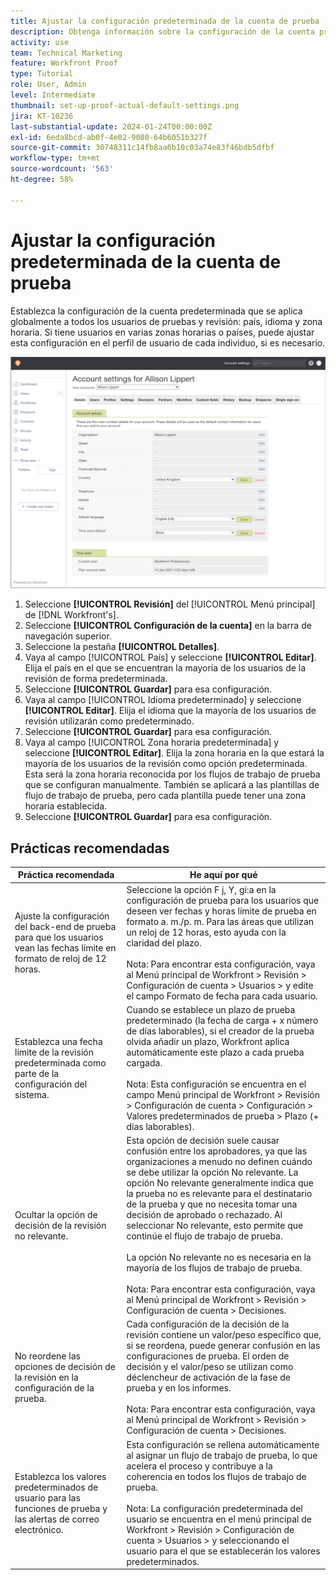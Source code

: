 ```yaml
---
title: Ajustar la configuración predeterminada de la cuenta de prueba
description: Obtenga información sobre la configuración de la cuenta predeterminada que se aplica globalmente a todos los usuarios de pruebas y revisión.
activity: use
team: Technical Marketing
feature: Workfront Proof
type: Tutorial
role: User, Admin
level: Intermediate
thumbnail: set-up-proof-actual-default-settings.png
jira: KT-10236
last-substantial-update: 2024-01-24T00:00:00Z
exl-id: 6eda8bcd-ab0f-4e02-9080-64b6051b327f
source-git-commit: 30748311c14fb8aa6b10c03a74e83f46bdb5dfbf
workflow-type: tm+mt
source-wordcount: '563'
ht-degree: 58%

---
```


# Ajustar la configuración predeterminada de la cuenta de prueba

Establezca la configuración de la cuenta predeterminada que se aplica globalmente a todos los usuarios de pruebas y revisión: país, idioma y zona horaria. Si tiene usuarios en varias zonas horarias o países, puede ajustar esta configuración en el perfil de usuario de cada individuo, si es necesario.

![Ventana Configuración de la cuenta para la revisión](assets/proof-system-setups-default-account-settings.png)

1. Seleccione **[!UICONTROL Revisión]** del [!UICONTROL Menú principal] de [!DNL Workfront's].
1. Seleccione **[!UICONTROL Configuración de la cuenta]** en la barra de navegación superior.
1. Seleccione la pestaña **[!UICONTROL Detalles]**.
1. Vaya al campo [!UICONTROL País] y seleccione **[!UICONTROL Editar]**. Elija el país en el que se encuentran la mayoría de los usuarios de la revisión de forma predeterminada.
1. Seleccione **[!UICONTROL Guardar]** para esa configuración.
1. Vaya al campo [!UICONTROL Idioma predeterminado] y seleccione **[!UICONTROL Editar]**. Elija el idioma que la mayoría de los usuarios de revisión utilizarán como predeterminado.
1. Seleccione **[!UICONTROL Guardar]** para esa configuración.
1. Vaya al campo [!UICONTROL Zona horaria predeterminada] y seleccione **[!UICONTROL Editar]**. Elija la zona horaria en la que estará la mayoría de los usuarios de la revisión como opción predeterminada. Esta será la zona horaria reconocida por los flujos de trabajo de prueba que se configuran manualmente. También se aplicará a las plantillas de flujo de trabajo de prueba, pero cada plantilla puede tener una zona horaria establecida.
1. Seleccione **[!UICONTROL Guardar]** para esa configuración.

## Prácticas recomendadas


| Práctica recomendada | He aquí por qué |
|---|---|
| Ajuste la configuración del back-end de prueba para que los usuarios vean las fechas límite en formato de reloj de 12 horas. | Seleccione la opción F j, Y, gi:a en la configuración de prueba para los usuarios que deseen ver fechas y horas límite de prueba en formato a. m./p. m. Para las áreas que utilizan un reloj de 12 horas, esto ayuda con la claridad del plazo. <br> <br>Nota: Para encontrar esta configuración, vaya al Menú principal de Workfront > Revisión > Configuración de cuenta > Usuarios > y edite el campo Formato de fecha para cada usuario. |
| Establezca una fecha límite de la revisión predeterminada como parte de la configuración del sistema. | Cuando se establece un plazo de prueba predeterminado (la fecha de carga + x número de días laborables), si el creador de la prueba olvida añadir un plazo, Workfront aplica automáticamente este plazo a cada prueba cargada. <br> <br>Nota: Esta configuración se encuentra en el campo Menú principal de Workfront > Revisión > Configuración de cuenta > Configuración > Valores predeterminados de prueba > Plazo (+ días laborables). |
| Ocultar la opción de decisión de la revisión no relevante. | Esta opción de decisión suele causar confusión entre los aprobadores, ya que las organizaciones a menudo no definen cuándo se debe utilizar la opción No relevante. La opción No relevante generalmente indica que la prueba no es relevante para el destinatario de la prueba y que no necesita tomar una decisión de aprobado o rechazado. Al seleccionar No relevante, esto permite que continúe el flujo de trabajo de prueba.<br> <br>La opción No relevante no es necesaria en la mayoría de los flujos de trabajo de prueba.<br> <br>Nota: Para encontrar esta configuración, vaya al Menú principal de Workfront > Revisión > Configuración de cuenta > Decisiones. |
| No reordene las opciones de decisión de la revisión en la configuración de la prueba. | Cada configuración de la decisión de la revisión contiene un valor/peso específico que, si se reordena, puede generar confusión en las configuraciones de prueba. El orden de decisión y el valor/peso se utilizan como déclencheur de activación de la fase de prueba y en los informes.<br> <br>Nota: Para encontrar esta configuración, vaya al Menú principal de Workfront > Revisión > Configuración de cuenta > Decisiones. |
| Establezca los valores predeterminados de usuario para las funciones de prueba y las alertas de correo electrónico. | Esta configuración se rellena automáticamente al asignar un flujo de trabajo de prueba, lo que acelera el proceso y contribuye a la coherencia en todos los flujos de trabajo de prueba.<br> <br>Nota: La configuración predeterminada del usuario se encuentra en el menú principal de Workfront > Revisión > Configuración de cuenta > Usuarios > y seleccionando el usuario para el que se establecerán los valores predeterminados. |
